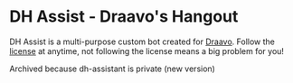 # DH Assist - Draavo's Hangout

DH Assist is a multi-purpose custom bot created for [Draavo](https://draavo.cf).
Follow the [license](https://github.com/DaanGamesDG/draavos-hangout/blob/master/LICENSE) at anytime,
not following the license means a big problem for you!

Archived because dh-assistant is private (new version)
